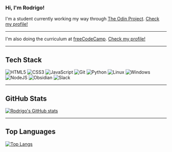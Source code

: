 ### Hi, I'm Rodrigo! 
I'm a student currently working my way through [The Odin Project](https://www.theodinproject.com). [Check my profile!](https://www.theodinproject.com/dashboard)<br>

-----

I'm also doing the curriculum at [freeCodeCamp](https://www.freecodecamp.org/). [Check my profile!](https://www.freecodecamp.org/rodrigo-nicolas)

-----

## Tech  Stack
![HTML5](https://img.shields.io/badge/html5-%23E34F26.svg?style=for-the-badge&logo=html5&logoColor=white)
![CSS3](https://img.shields.io/badge/css3-%231572B6.svg?style=for-the-badge&logo=css3&logoColor=white)
![JavaScript](https://img.shields.io/badge/javascript-%23323330.svg?style=for-the-badge&logo=javascript&logoColor=%23F7DF1E)
![Git](https://img.shields.io/badge/git-%23F05033.svg?style=for-the-badge&logo=git&logoColor=white)
![Python](https://img.shields.io/badge/python-3670A0?style=for-the-badge&logo=python&logoColor=ffdd54)
![Linux](https://img.shields.io/badge/Linux-FCC624?style=for-the-badge&logo=linux&logoColor=black)
![Windows](https://img.shields.io/badge/Windows-0078D6?style=for-the-badge&logo=windows&logoColor=white)
![NodeJS](https://img.shields.io/badge/node.js-6DA55F?style=for-the-badge&logo=node.js&logoColor=white)
![Obsidian](https://img.shields.io/badge/Obsidian-%23483699.svg?style=for-the-badge&logo=obsidian&logoColor=white)
![Slack](https://img.shields.io/badge/Slack-4A154B?style=for-the-badge&logo=slack&logoColor=white)

-----

## GitHub Stats
[![Rodrigo's GitHub stats](https://github-readme-stats.vercel.app/api?username=salocin-95&show_icons=true&theme=dark)](https://github.com/salocin-95/github-readme-stats) 

-----

## Top Languages
[![Top Langs](https://github-readme-stats.vercel.app/api/top-langs/?username=salocin-95&show_icons=true&theme=dark&layout=compact)](https://github.com/salocin-95/github-readme-stats)



<!--
**salocin-95/salocin-95** is a ✨ _special_ ✨ repository because its `README.md` (this file) appears on your GitHub profile.

Here are some ideas to get you started:

- 🔭 I’m currently working on ...
- 🌱 I’m currently learning ...
- 👯 I’m looking to collaborate on ...
- 🤔 I’m looking for help with ...
- 💬 Ask me about ...
- 📫 How to reach me: ...
- 😄 Pronouns: ...
- ⚡ Fun fact: ...
-->
